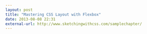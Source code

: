 ```yaml
---
layout: post
title: "Mastering CSS Layout with Flexbox"
date: 2013-08-08 22:31
external-url: http://www.sketchingwithcss.com/samplechapter/
---
```

